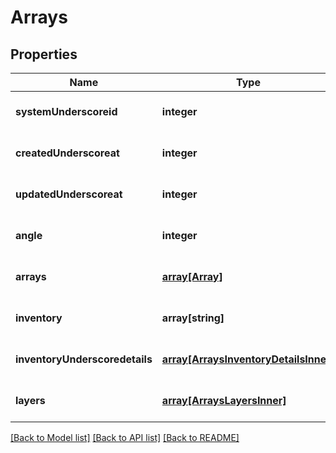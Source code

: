 # Arrays

## Properties
Name | Type | Description | Notes
------------ | ------------- | ------------- | -------------
**systemUnderscoreid** | **integer** |  | [optional] [default to null]
**createdUnderscoreat** | **integer** |  | [optional] [default to null]
**updatedUnderscoreat** | **integer** |  | [optional] [default to null]
**angle** | **integer** |  | [optional] [default to null]
**arrays** | [**array[Array]**](Array.md) |  | [optional] [default to null]
**inventory** | **array[string]** |  | [optional] [default to null]
**inventoryUnderscoredetails** | [**array[ArraysInventoryDetailsInner]**](ArraysInventoryDetailsInner.md) |  | [optional] [default to null]
**layers** | [**array[ArraysLayersInner]**](ArraysLayersInner.md) |  | [optional] [default to null]

[[Back to Model list]](../README.md#documentation-for-models) [[Back to API list]](../README.md#documentation-for-api-endpoints) [[Back to README]](../README.md)


